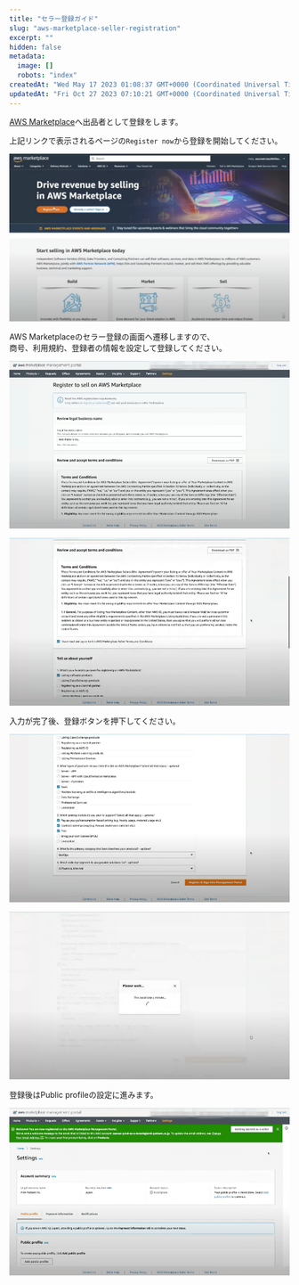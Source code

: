 ```yaml
---
title: "セラー登録ガイド"
slug: "aws-marketplace-seller-registration"
excerpt: ""
hidden: false
metadata: 
  image: []
  robots: "index"
createdAt: "Wed May 17 2023 01:08:37 GMT+0000 (Coordinated Universal Time)"
updatedAt: "Fri Oct 27 2023 07:10:21 GMT+0000 (Coordinated Universal Time)"
---
```


<a href="https://aws.amazon.com/marketplace/partners/management-tour" target="_blank">AWS Marketplace</a>へ出品者として登録をします。 

上記リンクで表示されるページの`Register now`から登録を開始してください。

![aws-marketplace-seller-registration-1](/ja/img/aws-marketplace-integration/aws-marketplace-seller-registration/aws-marketplace-seller-registration-1.png)

AWS Marketplaceのセラー登録の画面へ遷移しますので、  
商号、利用規約、登録者の情報を設定して登録してください。

![aws-marketplace-seller-registration-2](/ja/img/aws-marketplace-integration/aws-marketplace-seller-registration/aws-marketplace-seller-registration-2.png)

![aws-marketplace-seller-registration-3](/ja/img/aws-marketplace-integration/aws-marketplace-seller-registration/aws-marketplace-seller-registration-3.png)


入力が完了後、登録ボタンを押下してください。

![aws-marketplace-seller-registration-4](/ja/img/aws-marketplace-integration/aws-marketplace-seller-registration/aws-marketplace-seller-registration-4.png)


![aws-marketplace-seller-registration-5](/ja/img/aws-marketplace-integration/aws-marketplace-seller-registration/aws-marketplace-seller-registration-5.png)


登録後はPublic profileの設定に進みます。

![aws-marketplace-seller-registration-6](/ja/img/aws-marketplace-integration/aws-marketplace-seller-registration/aws-marketplace-seller-registration-6.png)
